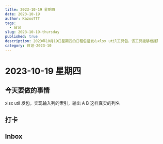 ```yaml
---
title: 2023-10-19 星期四
date: 2023-10-19
author: KazooTTT
tags:
  - 日记
slug: 2023-10-19-thursday
published: true
description: 2023年10月19日星期四的日程包括发布xlsx util工具包，该工具能够根据输入的列索引返回如A、B等实际列名。此外，还包括打卡和处理inbox事项。
category: 日记-2023-10
---
```


# 2023-10-19 星期四

<!-- start of weread -->
<!-- end of weread -->

## 今天要做的事情

xlsx util 发包，实现输入列的索引，输出 A B 这样真实的列名

## 打卡

## Inbox